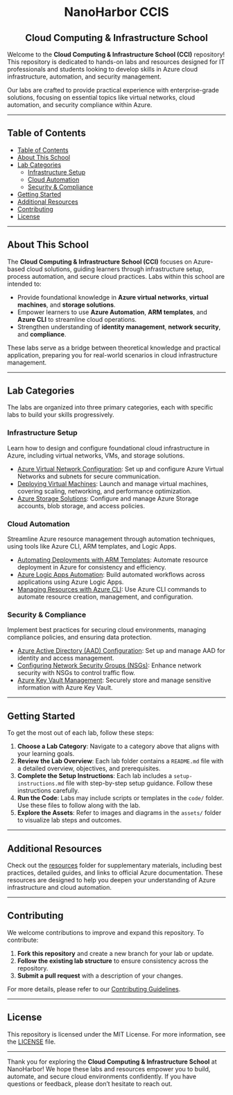 <h1 align="center">NanoHarbor CCIS</h1>
<h2 align="center">Cloud Computing & Infrastructure School</h2>

Welcome to the **Cloud Computing & Infrastructure School (CCI)** repository! This repository is dedicated to hands-on labs and resources designed for IT professionals and students looking to develop skills in Azure cloud infrastructure, automation, and security management.

Our labs are crafted to provide practical experience with enterprise-grade solutions, focusing on essential topics like virtual networks, cloud automation, and security compliance within Azure.

---

## Table of Contents

- [Table of Contents](#table-of-contents)
- [About This School](#about-this-school)
- [Lab Categories](#lab-categories)
  - [Infrastructure Setup](#infrastructure-setup)
  - [Cloud Automation](#cloud-automation)
  - [Security \& Compliance](#security--compliance)
- [Getting Started](#getting-started)
- [Additional Resources](#additional-resources)
- [Contributing](#contributing)
- [License](#license)

---

## About This School

The **Cloud Computing & Infrastructure School (CCI)** focuses on Azure-based cloud solutions, guiding learners through infrastructure setup, process automation, and secure cloud practices. Labs within this school are intended to:

- Provide foundational knowledge in **Azure virtual networks**, **virtual machines**, and **storage solutions**.
- Empower learners to use **Azure Automation**, **ARM templates**, and **Azure CLI** to streamline cloud operations.
- Strengthen understanding of **identity management**, **network security**, and **compliance**.

These labs serve as a bridge between theoretical knowledge and practical application, preparing you for real-world scenarios in cloud infrastructure management.

---

## Lab Categories

The labs are organized into three primary categories, each with specific labs to build your skills progressively.

### Infrastructure Setup
Learn how to design and configure foundational cloud infrastructure in Azure, including virtual networks, VMs, and storage solutions.
- [Azure Virtual Network Configuration](Lab-Categories/infrastructure-setup/inf-lab-1-virtual-network/): Set up and configure Azure Virtual Networks and subnets for secure communication.
- [Deploying Virtual Machines](Lab-Categories/infrastructure-setup/inf-lab-2-vm-deployment/): Launch and manage virtual machines, covering scaling, networking, and performance optimization.
- [Azure Storage Solutions](Lab-Categories/infrastructure-setup/inf-lab-3-azure-storage/): Configure and manage Azure Storage accounts, blob storage, and access policies.

### Cloud Automation
Streamline Azure resource management through automation techniques, using tools like Azure CLI, ARM templates, and Logic Apps.
- [Automating Deployments with ARM Templates](Lab-Categories/cloud-automation/aut-lab-1-arm-deployment/): Automate resource deployment in Azure for consistency and efficiency.
- [Azure Logic Apps Automation](Lab-Categories/cloud-automation/aut-lab-2-logic-apps/): Build automated workflows across applications using Azure Logic Apps.
- [Managing Resources with Azure CLI](Lab-Categories/cloud-automation/aut-lab-3-azure-cli/): Use Azure CLI commands to automate resource creation, management, and configuration.

### Security & Compliance
Implement best practices for securing cloud environments, managing compliance policies, and ensuring data protection.
- [Azure Active Directory (AAD) Configuration](Lab-Categories/security-compliance/sec-lab-1-aad-configuration/): Set up and manage AAD for identity and access management.
- [Configuring Network Security Groups (NSGs)](Lab-Categories/security-compliance/sec-lab-2-nsg-configuration/): Enhance network security with NSGs to control traffic flow.
- [Azure Key Vault Management](Lab-Categories/security-compliance/sec-lab-3-key-vault/): Securely store and manage sensitive information with Azure Key Vault.

---

## Getting Started

To get the most out of each lab, follow these steps:

1. **Choose a Lab Category**: Navigate to a category above that aligns with your learning goals.
2. **Review the Lab Overview**: Each lab folder contains a `README.md` file with a detailed overview, objectives, and prerequisites.
3. **Complete the Setup Instructions**: Each lab includes a `setup-instructions.md` file with step-by-step setup guidance. Follow these instructions carefully.
4. **Run the Code**: Labs may include scripts or templates in the `code/` folder. Use these files to follow along with the lab.
5. **Explore the Assets**: Refer to images and diagrams in the `assets/` folder to visualize lab steps and outcomes.

---

## Additional Resources

Check out the [resources](resources/) folder for supplementary materials, including best practices, detailed guides, and links to official Azure documentation. These resources are designed to help you deepen your understanding of Azure infrastructure and cloud automation.

---

## Contributing

We welcome contributions to improve and expand this repository. To contribute:

1. **Fork this repository** and create a new branch for your lab or update.
2. **Follow the existing lab structure** to ensure consistency across the repository.
3. **Submit a pull request** with a description of your changes.

For more details, please refer to our [Contributing Guidelines](CONTRIBUTING.md).

---

## License

This repository is licensed under the MIT License. For more information, see the [LICENSE](LICENSE) file.

---

Thank you for exploring the **Cloud Computing & Infrastructure School** at NanoHarbor! We hope these labs and resources empower you to build, automate, and secure cloud environments confidently. If you have questions or feedback, please don’t hesitate to reach out.
